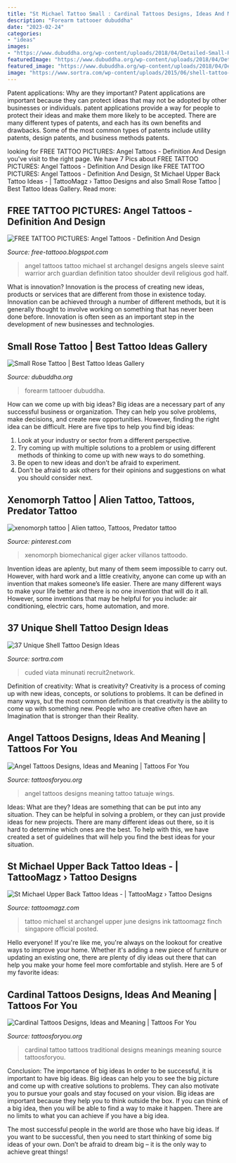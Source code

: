 ```yaml
---
title: "St Michael Tattoo Small : Cardinal Tattoos Designs, Ideas And Meaning"
description: "Forearm tattooer dubuddha"
date: "2023-02-24"
categories:
- "ideas"
images:
- "https://www.dubuddha.org/wp-content/uploads/2018/04/Detailed-Small-Rose-Tattoo-on-Forearm-by-@al_tattooer-728x728.jpg"
featuredImage: "https://www.dubuddha.org/wp-content/uploads/2018/04/Detailed-Small-Rose-Tattoo-on-Forearm-by-@al_tattooer-728x728.jpg"
featured_image: "https://www.dubuddha.org/wp-content/uploads/2018/04/Detailed-Small-Rose-Tattoo-on-Forearm-by-@al_tattooer-728x728.jpg"
image: "https://www.sortra.com/wp-content/uploads/2015/06/shell-tattoo-sea-design79.jpg"
---
```



Patent applications: Why are they important?
Patent applications are important because they can protect ideas that may not be adopted by other businesses or individuals. patent applications provide a way for people to protect their ideas and make them more likely to be accepted. There are many different types of patents, and each has its own benefits and drawbacks. Some of the most common types of patents include utility patents, design patents, and business methods patents.

	

		
looking for FREE TATTOO PICTURES: Angel Tattoos - Definition And Design you've visit to the right page. We have 7 Pics about FREE TATTOO PICTURES: Angel Tattoos - Definition And Design like FREE TATTOO PICTURES: Angel Tattoos - Definition And Design, St Michael Upper Back Tattoo Ideas - | TattooMagz › Tattoo Designs and also Small Rose Tattoo | Best Tattoo Ideas Gallery. Read more:
		
    
## FREE TATTOO PICTURES: Angel Tattoos - Definition And Design

<img loading=lazy src="http://1.bp.blogspot.com/-aa4S0DYpnxE/TnHTGCC08AI/AAAAAAAAAYY/tr2VmJj18jc/s1600/angel+tattoos+-st-michael-tattoo.jpg" onerror="this.onerror=null;this.src='https://tse2.mm.bing.net/th?id=OIP.iTK7OJT-Na3Jgf4JGJxI-wHaNz&amp;pid=15.1';" alt="FREE TATTOO PICTURES: Angel Tattoos - Definition And Design">

_Source: free-tattooo.blogspot.com_

>angel tattoos tattoo michael st archangel designs angels sleeve saint warrior arch guardian definition tatoo shoulder devil religious god half. 

	

What is innovation?
Innovation is the process of creating new ideas, products or services that are different from those in existence today. Innovation can be achieved through a number of different methods, but it is generally thought to involve working on something that has never been done before. Innovation is often seen as an important step in the development of new businesses and technologies.

    
## Small Rose Tattoo | Best Tattoo Ideas Gallery

<img loading=lazy src="https://www.dubuddha.org/wp-content/uploads/2018/04/Detailed-Small-Rose-Tattoo-on-Forearm-by-@al_tattooer-728x728.jpg" onerror="this.onerror=null;this.src='https://tse2.mm.bing.net/th?id=OIP.fIddYXA6mfclW_OW6CCg9AHaHa&amp;pid=15.1';" alt="Small Rose Tattoo | Best Tattoo Ideas Gallery">

_Source: dubuddha.org_

>forearm tattooer dubuddha. 

	

How can we come up with big ideas?
Big ideas are a necessary part of any successful business or organization. They can help you solve problems, make decisions, and create new opportunities. However, finding the right idea can be difficult. Here are five tips to help you find big ideas:
1. Look at your industry or sector from a different perspective.
2. Try coming up with multiple solutions to a problem or using different methods of thinking to come up with new ways to do something.
3. Be open to new ideas and don’t be afraid to experiment.
4. Don’t be afraid to ask others for their opinions and suggestions on what you should consider next.

    
## Xenomorph Tattoo | Alien Tattoo, Tattoos, Predator Tattoo

<img loading=lazy src="https://i.pinimg.com/736x/34/8b/92/348b92ff5c2e0d1b839e8ca83f7251c7.jpg" onerror="this.onerror=null;this.src='https://tse3.mm.bing.net/th?id=OIP.MoL5uvfrClj27oJhNTC0XQAAAA&amp;pid=15.1';" alt="xenomorph tattoo | Alien tattoo, Tattoos, Predator tattoo">

_Source: pinterest.com_

>xenomorph biomechanical giger acker villanos tattoodo. 

	

Invention ideas are aplenty, but many of them seem impossible to carry out. However, with hard work and a little creativity, anyone can come up with an invention that makes someone’s life easier. There are many different ways to make your life better and there is no one invention that will do it all. However, some inventions that may be helpful for you include: air conditioning, electric cars, home automation, and more.

    
## 37 Unique Shell Tattoo Design Ideas

<img loading=lazy src="https://www.sortra.com/wp-content/uploads/2015/06/shell-tattoo-sea-design79.jpg" onerror="this.onerror=null;this.src='https://tse4.mm.bing.net/th?id=OIP.6JavGQVXdJ8qgZdism6J3QHaK6&amp;pid=15.1';" alt="37 Unique Shell Tattoo Design Ideas">

_Source: sortra.com_

>cuded viata minunati recruit2network. 

	

Definition of creativity: What is creativity?
Creativity is a process of coming up with new ideas, concepts, or solutions to problems. It can be defined in many ways, but the most common definition is that creativity is the ability to come up with something new. People who are creative often have an Imagination that is stronger than their Reality.

    
## Angel Tattoos Designs, Ideas And Meaning | Tattoos For You

<img loading=lazy src="http://www.tattoosforyou.org/wp-content/uploads/2013/09/Angel-Tattoos-Images.jpg" onerror="this.onerror=null;this.src='https://tse1.mm.bing.net/th?id=OIP.vQt-h8mGKS0yEJMCgrRHPgHaJ4&amp;pid=15.1';" alt="Angel Tattoos Designs, Ideas and Meaning | Tattoos For You">

_Source: tattoosforyou.org_

>angel tattoos designs meaning tattoo tatuaje wings. 

	

Ideas: What are they?
Ideas are something that can be put into any situation. They can be helpful in solving a problem, or they can just provide ideas for new projects. There are many different ideas out there, so it is hard to determine which ones are the best. To help with this, we have created a set of guidelines that will help you find the best ideas for your situation.

    
## St Michael Upper Back Tattoo Ideas - | TattooMagz › Tattoo Designs

<img loading=lazy src="https://tattoomagz.com/wp-content/uploads/st-michael-the-archangel-tattoo-official-blog-of-ink-by-finch-tattoo-singapore-june-2010-68566.jpg" onerror="this.onerror=null;this.src='https://tse2.mm.bing.net/th?id=OIP.VAbRiIKjxi7EW91HfIP1wQHaLG&amp;pid=15.1';" alt="St Michael Upper Back Tattoo Ideas - | TattooMagz › Tattoo Designs">

_Source: tattoomagz.com_

>tattoo michael st archangel upper june designs ink tattoomagz finch singapore official posted. 

	

Hello everyone! If you're like me, you're always on the lookout for creative ways to improve your home. Whether it's adding a new piece of furniture or updating an existing one, there are plenty of diy ideas out there that can help you make your home feel more comfortable and stylish. Here are 5 of my favorite ideas: 

    
## Cardinal Tattoos Designs, Ideas And Meaning | Tattoos For You

<img loading=lazy src="https://www.tattoosforyou.org/wp-content/uploads/2016/05/Traditional-Cardinal-Tattoo.jpg" onerror="this.onerror=null;this.src='https://tse4.mm.bing.net/th?id=OIP.P5wF2ySfz5O5QO8EomzQhQHaK2&amp;pid=15.1';" alt="Cardinal Tattoos Designs, Ideas and Meaning | Tattoos For You">

_Source: tattoosforyou.org_

>cardinal tattoo tattoos traditional designs meanings meaning source tattoosforyou. 

	

Conclusion: The importance of big ideas
In order to be successful, it is important to have big ideas. Big ideas can help you to see the big picture and come up with creative solutions to problems. They can also motivate you to pursue your goals and stay focused on your vision.
Big ideas are important because they help you to think outside the box. If you can think of a big idea, then you will be able to find a way to make it happen. There are no limits to what you can achieve if you have a big idea.

The most successful people in the world are those who have big ideas. If you want to be successful, then you need to start thinking of some big ideas of your own. Don’t be afraid to dream big – it is the only way to achieve great things!

